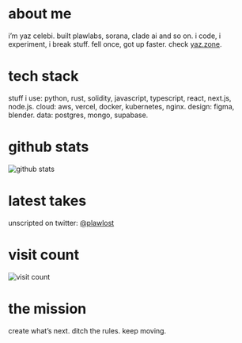 # about me  
i’m yaz celebi. built plawlabs, sorana, clade ai and so on. i code, i experiment, i break stuff. fell once, got up faster. check [yaz.zone](https://yaz.zone).  

# tech stack  
stuff i use: python, rust, solidity, javascript, typescript, react, next.js, node.js. cloud: aws, vercel, docker, kubernetes, nginx. design: figma, blender. data: postgres, mongo, supabase.  

# github stats  
![github stats](https://github-readme-stats.vercel.app/api?username=plawlost&show_icons=true&theme=radical)  

# latest takes  
unscripted on twitter: [@plawlost](https://twitter.com/plawlost)

# visit count  
![visit count](https://visitcount.itsvg.in)  

# the mission  
create what’s next. ditch the rules. keep moving.  
